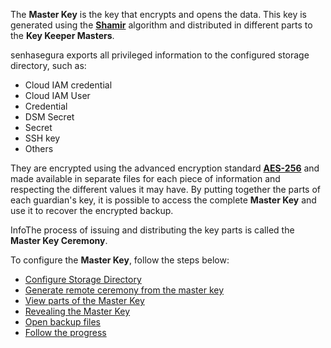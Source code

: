 The **Master Key** is the key that encrypts and opens the data. This key is generated using the **[Shamir](https://en.wikipedia.org/wiki/Shamir%27s_Secret_Sharing)** algorithm and distributed in different parts to the **Key Keeper Masters**.

senhasegura exports all privileged information to the configured storage directory, such as:

* Cloud IAM credential
* Cloud IAM User
* Credential
* DSM Secret
* Secret
* SSH key
* Others

They are encrypted using the advanced encryption standard **[AES\-256](https://en.wikipedia.org/wiki/Advanced_Encryption_Standard)** and made available in separate files for each piece of information and respecting the different values it may have. By putting together the parts of each guardian's key, it is possible to access the complete **Master Key** and use it to recover the encrypted backup.

InfoThe process of issuing and distributing the key parts is called the **Master Key Ceremony**.

To configure the **Master Key**, follow the steps below:

* [Configure Storage Directory](/v3-32/docs/master-key-backup-directory)
* [Generate remote ceremony from the master key](/v3-32/docs/master-key-ceremony)
* [View parts of the Master Key](/v3-32/docs/master-key-view-parts)
* [Revealing the Master Key](/v3-32/docs/master-key-reveal)
* [Open backup files](/v3-32/docs/master-key-open-backup-files)
* [Follow the progress](/v3-32/docs/master-key-follow-the-progress)
